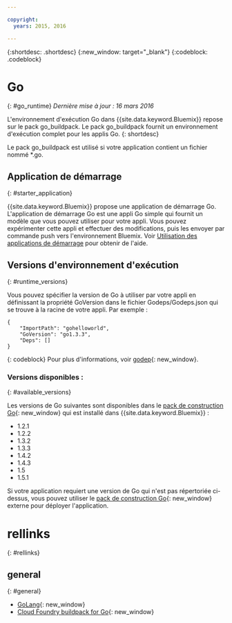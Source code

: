 ```yaml
---

copyright:
  years: 2015, 2016

---
```


{:shortdesc: .shortdesc}
{:new_window: target="_blank"}
{:codeblock: .codeblock}


# Go
{: #go_runtime}
*Dernière mise à jour : 16 mars 2016*

L'environnement d'exécution Go dans {{site.data.keyword.Bluemix}} repose sur le pack go_buildpack.
Le pack go_buildpack fournit un environnement d'exécution complet pour les applis Go.
{: shortdesc}

Le pack go_buildpack est utilisé si votre application contient un fichier nommé *.go.

## Application de démarrage
{: #starter_application}

{{site.data.keyword.Bluemix}} propose une application de démarrage Go.  L'application de démarrage Go est une appli Go simple qui fournit un modèle que vous pouvez utiliser pour votre appli. Vous pouvez expérimenter cette appli et effectuer des modifications, puis les envoyer par commande push vers l'environnement Bluemix. Voir [Utilisation des applications de démarrage](../../cfapps/starter_app_usage.html) pour obtenir de l'aide.

## Versions d'environnement d'exécution
{: #runtime_versions}

Vous pouvez spécifier la version de Go à utiliser par votre appli en définissant la propriété GoVersion dans le fichier Godeps/Godeps.json qui se trouve à la racine de votre appli. Par exemple :

```
{
	"ImportPath": "gohelloworld",
	"GoVersion": "go1.3.3",
	"Deps": []
}
```
{: codeblock}
Pour plus d'informations, voir [godep](https://github.com/tools/godep){: new_window}.

### Versions disponibles :
{: #available_versions}

Les versions de Go suivantes sont disponibles dans le [pack de construction Go](https://github.com/cloudfoundry/go-buildpack/releases/tag/v1.6.2){: new_window} qui est installé dans {{site.data.keyword.Bluemix}} :

* 1.2.1
* 1.2.2
* 1.3.2
* 1.3.3
* 1.4.2
* 1.4.3
* 1.5
* 1.5.1

Si votre application requiert une version de Go qui n'est pas répertoriée ci-dessus, vous pouvez utiliser le
[pack de construction Go](https://github.com/cloudfoundry/go-buildpack.git){: new_window} externe pour déployer
l'application.

# rellinks
{: #rellinks}
## general
{: #general}

* [GoLang](http://golang.org/){: new_window}
* [Cloud Foundry buildpack for Go](https://github.com/cloudfoundry/go-buildpack){: new_window}

